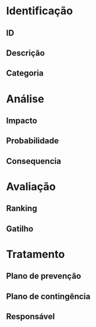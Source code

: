 # Identificação

## ID

## Descrição

## Categoria

# Análise

## Impacto

## Probabilidade

## Consequencia

# Avaliação

## Ranking

## Gatilho

# Tratamento

## Plano de prevenção

## Plano de contingência

## Responsável